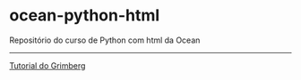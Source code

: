 # ocean-python-html
Repositório do curso de Python com html da Ocean

---

[Tutorial do Grimberg](https://blog.miguelgrinberg.com/post/the-flask-mega-tutorial-part-i-hello-world)

